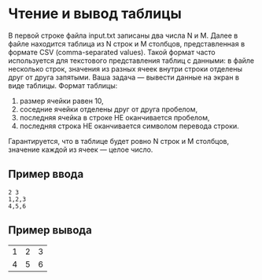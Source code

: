 # Чтение и вывод таблицы

В первой строке файла input.txt записаны два числа N и M. Далее в файле находится таблица из N строк и M столбцов, представленная в формате CSV (comma-separated values). Такой формат часто используется для текстового представления таблиц с данными: в файле несколько строк, значения из разных ячеек внутри строки отделены друг от друга запятыми.  Ваша задача — вывести данные на экран в виде таблицы. Формат таблицы: 

1) размер ячейки равен 10,
2) соседние ячейки отделены друг от друга пробелом,
3) последняя ячейка в строке НЕ оканчивается пробелом,
4) последняя строка НЕ оканчивается символом перевода строки.

Гарантируется, что в таблице будет ровно N строк и M столбцов, значение каждой из ячеек — целое число.

## Пример ввода

```text
2 3
1,2,3
4,5,6
```

## Пример вывода

| | | |
|-|-|-|
|1|2|3|
|4|5|6|
